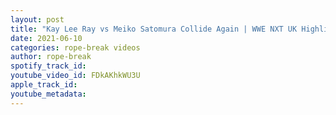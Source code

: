 ```yaml
---
layout: post
title: "Kay Lee Ray vs Meiko Satomura Collide Again | WWE NXT UK Highlights | Review"
date: 2021-06-10
categories: rope-break videos
author: rope-break
spotify_track_id: 
youtube_video_id: FDkAKhkWU3U
apple_track_id: 
youtube_metadata: 
---
```


